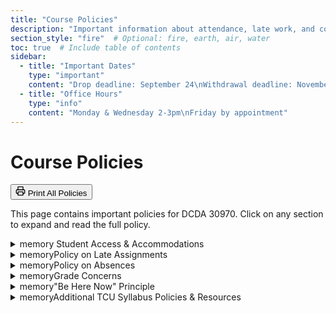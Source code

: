 ```yaml
---
title: "Course Policies"
description: "Important information about attendance, late work, and communication"
section_style: "fire"  # Optional: fire, earth, air, water
toc: true  # Include table of contents
sidebar:
  - title: "Important Dates"
    type: "important"
    content: "Drop deadline: September 24\nWithdrawal deadline: November 7"
  - title: "Office Hours"
    type: "info"
    content: "Monday & Wednesday 2-3pm\nFriday by appointment"
---
```


<div class="policies-header">
  <h1>Course Policies</h1>
  <button id="print-policies" class="print-button" onclick="expandAllAndPrint()">
    <svg xmlns="http://www.w3.org/2000/svg" width="16" height="16" viewBox="0 0 24 24" fill="none" stroke="currentColor" stroke-width="2" stroke-linecap="round" stroke-linejoin="round"><polyline points="6 9 6 2 18 2 18 9"></polyline><path d="M6 18H4a2 2 0 0 1-2-2v-5a2 2 0 0 1 2-2h16a2 2 0 0 1 2 2v5a2 2 0 0 1-2 2h-2"></path><rect x="6" y="14" width="12" height="8"></rect></svg>
    Print All Policies
  </button>
</div>

<p class="policies-intro">This page contains important policies for DCDA 30970. Click on any section to expand and read the full policy.</p>

<details class="policy-support">
<summary><span class="material-symbols-outlined">memory</span><span class="policy-title"> Student Access & Accommodations</span></summary>

If you need an accommodation to ensure you can succeed in this course, please let me know as soon as you can, and I will work with you on implementing it.

*Texas Christian University affords students with disabilities reasonable accommodations in accordance with the Americans with Disabilities Act and Section 504 of the Rehabilitation Act. To be eligible for disability-related academic accommodations, students are required to register with the TCU Office of Student Access and Accommodation and have their requested accommodations evaluated. If approved for accommodations, students are required to discuss their official TCU Notification of Accommodation with their instructors. Accommodations are not retroactive and require advance notice to implement. The Office of Student Access and Accommodation is located in The Harrison, Suite 1200. More information on how to apply for accommodations can be found at [TCU Student Access & Accommodation Services](https://www.tcu.edu/access-accommodation/) or by calling Student Access and Accommodation at (817) 257-6567.*

**Audio Recording Notification**

Audio recordings of class lectures may be permitted by the instructor or as an approved disability accommodation through Student Access and Accommodation. **Recordings are not to be shared with other students, posted to any online forum, or otherwise disseminated.**
</details>

<details class="policy-flexible">
<summary><span class="material-symbols-outlined">memory</span><span class="policy-title">Policy on Late Assignments</span></summary>

I do not give penalties or take off points for turning in assignments late. However, I will not provide written feedback on assignments turned in late. If you need feedback on a late assignment, please meet with me during office hours.

All late and make-up assignments must be turned in by the last regular day of class to receive credit.
</details>

<details class="policy-standard">
<summary><span class="material-symbols-outlined">memory</span><span class="policy-title">Policy on Absences</span></summary>

Attendance is required and contributes to your final grade. You are responsible for learning what you missed while absent and for keeping up with the reading and assignments. Please don't email me asking, "What did I miss?" Check the syllabus, the blog, and my weekly notes, and ask your classmates.

Students who miss important deadlines for [University-excused absences](https://deanofstudents.tcu.edu/student-handbook/academic-policies/attendance-expectations-office-absence-policy/) should contact me as soon as possible.

Please do not send me medical documentation relating to your absences.
</details>

<details class="policy-standard">
<summary><span class="material-symbols-outlined">memory</span><span class="policy-title">Grade Concerns</span></summary>

If you would like to discuss evaluations of assignments, please make an appointment with me no sooner than 24 hours after receiving assessment/feedback to ensure adequate time to review my comments and to identify areas of concern. TCU's official grade appeal procedure can be found [here](https://deanofstudents.tcu.edu/student-handbook/academic-policies/grade-appeal-procedure/).
</details>

<details class="policy-urgent">
<summary><span class="material-symbols-outlined">memory</span><span class="policy-title">"Be Here Now" Principle</span></summary>

When you enter our classroom, you're joining a temporary but important community of thinkers. Your full presence matters—not just physically, but mentally and emotionally too. When someone works on unrelated assignments or scrolls through social media during class, it affects our collective experience in several ways:

* It divides your attention and reduces what you gain from the session
* It subtly communicates to others that what's happening in class isn't worthy of full attention
* It disrupts the collaborative atmosphere we're working to build
* It can make your classmates and me feel that our contributions aren't valued

I understand that life gets complicated:

* If you're dealing with an emergency that requires your attention via phone/email during class, just give me a quick heads-up.
* If you're struggling to stay engaged because of personal challenges, come talk to me during office hours—I'm here to help.

What makes this class special (topics) isn't just the material—it's the unique combination of perspectives that only happens when this specific group of people engages together. Your contributions matter. Your questions spark insights for others. Your attention creates a space where everyone feels valued.
</details>

<details class="policy-support">
<summary><span class="material-symbols-outlined">memory</span><span class="policy-title">Additional TCU Syllabus Policies & Resources</span></summary>

Please use this [link](https://cte.tcu.edu/tcu-syllabus-policies/) to access policies and resources including support for TCU students, student access and accommodation, anti-discrimination and Title IX information, and other important information.
</details>

<script>
function expandAllAndPrint() {
  const details = document.querySelectorAll('details');
  details.forEach(detail => detail.setAttribute('open', ''));
  window.print();
  
  // Optional: collapse details again after printing
  setTimeout(() => {
    if (confirm("Would you like to collapse all policies again?")) {
      details.forEach(detail => detail.removeAttribute('open'));
    }
  }, 1000);
}
</script>